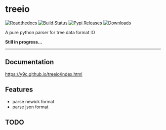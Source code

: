 # treeio

[![Readthedocs](https://readthedocs.org/projects/treeio/badge/?version=latest)](https://treeio.readthedocs.io/en/latest/?badge=latest)
[![Build Status](https://img.shields.io/travis/y9c/treeio.svg)](https://travis-ci.org/y9c/treeio)
[![Pypi Releases](https://img.shields.io/pypi/v/treeio.svg)](https://pypi.python.org/pypi/treeio)
[![Downloads](https://pepy.tech/badge/treeio)](https://pepy.tech/project/treeio)

A pure python parser for tree data format IO

**Still in progress...**

---

## Documentation

https://y9c.github.io/treeio/index.html

## Features

- parse newick format
- parse json format

## TODO
